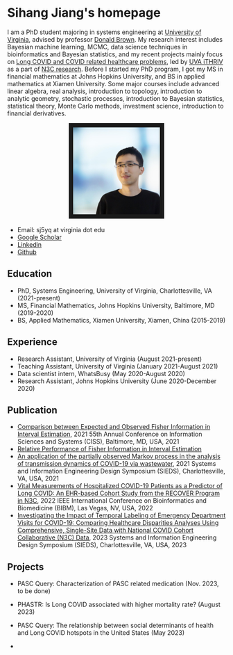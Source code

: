 # Sihang Jiang's homepage
I am a PhD student majoring in systems engineering at [University of Virginia](https://engineering.virginia.edu/departments/systems-and-information-engineering), advised by professor [Donald Brown](https://datascience.virginia.edu/people/donald-brown). My research interest includes Bayesian machine learning, MCMC, data science techniques in bioinformatics and Bayesian statistics, and my recent projects mainly focus on [Long COVID and COVID related healthcare problems](https://datascience.virginia.edu/news/uva-among-national-leaders-collaborations-publications-covid-19), led by [UVA iTHRIV](https://www.ithriv.org/logic-liai) as a part of [N3C research](https://covid.cd2h.org/). 
Before I started my PhD program, I got my MS in financial mathematics at Johns Hopkins University, and BS in applied mathematics at Xiamen University. Some major courses include advanced linear algebra, real analysis, introduction to topology, introduction to analytic geometry, stochastic processes, introduction to Bayesian statistics, statistical theory, Monte Carlo methods, investment science, introduction to financial derivatives.


<p align="center">
<img src="./photo-min.JPG" width="200" height="200" border="10"/>
</p>

- Email: sj5yq at virginia dot edu
- [Google Scholar](https://scholar.google.com/citations?user=UqKNRPsAAAAJ&hl=en)
- [Linkedin](https://www.linkedin.com/in/sihangjiang/)
- [Github](https://github.com/jsh980210)

## Education
- PhD, Systems Engineering, University of Virginia, Charlottesville, VA (2021-present)
- MS, Financial Mathematics, Johns Hopkins University, Baltimore, MD (2019-2020)
- BS, Applied Mathematics, Xiamen University, Xiamen, China (2015-2019)

## Experience

- Research Assistant, University of Virginia (August 2021-present)
- Teaching Assistant, University of Virginia (January 2021-August 2021)
- Data scientist intern, WhatsBusy (May 2020-August 2020)
- Research Assistant, Johns Hopkins University (June 2020-December 2020)
  


## Publication
- [Comparison between Expected and Observed Fisher Information in Interval Estimation](https://ieeexplore.ieee.org/abstract/document/9400253), 2021 55th Annual Conference on Information Sciences and Systems (CISS), Baltimore, MD, USA, 2021
- [Relative Performance of Fisher Information in Interval Estimation](https://arxiv.org/abs/2107.04620)
- [An application of the partially observed Markov process in the analysis of transmission dynamics of COVID-19 via wastewater](https://ieeexplore.ieee.org/abstract/document/9483793), 2021 Systems and Information Engineering Design Symposium (SIEDS), Charlottesville, VA, USA, 2021
- [Vital Measurements of Hospitalized COVID-19 Patients as a Predictor of Long COVID: An EHR-based Cohort Study from the RECOVER Program in N3C](https://ieeexplore.ieee.org/abstract/document/9995311), 2022 IEEE International Conference on Bioinformatics and Biomedicine (BIBM), Las Vegas, NV, USA, 2022
- [Investigating the Impact of Temporal Labeling of Emergency Department Visits for COVID-19: Comparing Healthcare Disparities Analyses Using Comprehensive, Single-Site Data with National COVID Cohort Collaborative (N3C) Data](https://ieeexplore.ieee.org/abstract/document/10137801), 2023 Systems and Information Engineering Design Symposium (SIEDS), Charlottesville, VA, USA, 2023

## Projects
- PASC Query: Characterization of PASC related medication (Nov. 2023, to be done)
- PHASTR: Is Long COVID associated with higher mortality rate? (August 2023)
- PASC Query: The relationship between social determinants of health and Long COVID hotspots in the United States (May 2023)

- 




